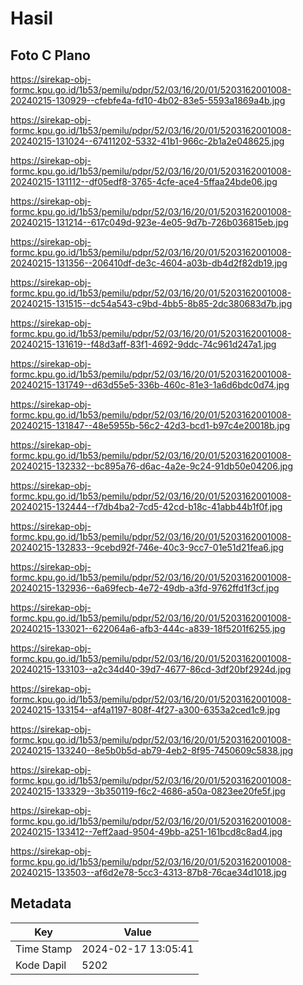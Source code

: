 # Hasil

## Foto C Plano

https://sirekap-obj-formc.kpu.go.id/1b53/pemilu/pdpr/52/03/16/20/01/5203162001008-20240215-130929--cfebfe4a-fd10-4b02-83e5-5593a1869a4b.jpg

https://sirekap-obj-formc.kpu.go.id/1b53/pemilu/pdpr/52/03/16/20/01/5203162001008-20240215-131024--67411202-5332-41b1-966c-2b1a2e048625.jpg

https://sirekap-obj-formc.kpu.go.id/1b53/pemilu/pdpr/52/03/16/20/01/5203162001008-20240215-131112--df05edf8-3765-4cfe-ace4-5ffaa24bde06.jpg

https://sirekap-obj-formc.kpu.go.id/1b53/pemilu/pdpr/52/03/16/20/01/5203162001008-20240215-131214--617c049d-923e-4e05-9d7b-726b036815eb.jpg

https://sirekap-obj-formc.kpu.go.id/1b53/pemilu/pdpr/52/03/16/20/01/5203162001008-20240215-131356--206410df-de3c-4604-a03b-db4d2f82db19.jpg

https://sirekap-obj-formc.kpu.go.id/1b53/pemilu/pdpr/52/03/16/20/01/5203162001008-20240215-131515--dc54a543-c9bd-4bb5-8b85-2dc380683d7b.jpg

https://sirekap-obj-formc.kpu.go.id/1b53/pemilu/pdpr/52/03/16/20/01/5203162001008-20240215-131619--f48d3aff-83f1-4692-9ddc-74c961d247a1.jpg

https://sirekap-obj-formc.kpu.go.id/1b53/pemilu/pdpr/52/03/16/20/01/5203162001008-20240215-131749--d63d55e5-336b-460c-81e3-1a6d6bdc0d74.jpg

https://sirekap-obj-formc.kpu.go.id/1b53/pemilu/pdpr/52/03/16/20/01/5203162001008-20240215-131847--48e5955b-56c2-42d3-bcd1-b97c4e20018b.jpg

https://sirekap-obj-formc.kpu.go.id/1b53/pemilu/pdpr/52/03/16/20/01/5203162001008-20240215-132332--bc895a76-d6ac-4a2e-9c24-91db50e04206.jpg

https://sirekap-obj-formc.kpu.go.id/1b53/pemilu/pdpr/52/03/16/20/01/5203162001008-20240215-132444--f7db4ba2-7cd5-42cd-b18c-41abb44b1f0f.jpg

https://sirekap-obj-formc.kpu.go.id/1b53/pemilu/pdpr/52/03/16/20/01/5203162001008-20240215-132833--9cebd92f-746e-40c3-9cc7-01e51d21fea6.jpg

https://sirekap-obj-formc.kpu.go.id/1b53/pemilu/pdpr/52/03/16/20/01/5203162001008-20240215-132936--6a69fecb-4e72-49db-a3fd-9762ffd1f3cf.jpg

https://sirekap-obj-formc.kpu.go.id/1b53/pemilu/pdpr/52/03/16/20/01/5203162001008-20240215-133021--622064a6-afb3-444c-a839-18f5201f6255.jpg

https://sirekap-obj-formc.kpu.go.id/1b53/pemilu/pdpr/52/03/16/20/01/5203162001008-20240215-133103--a2c34d40-39d7-4677-86cd-3df20bf2924d.jpg

https://sirekap-obj-formc.kpu.go.id/1b53/pemilu/pdpr/52/03/16/20/01/5203162001008-20240215-133154--af4a1197-808f-4f27-a300-6353a2ced1c9.jpg

https://sirekap-obj-formc.kpu.go.id/1b53/pemilu/pdpr/52/03/16/20/01/5203162001008-20240215-133240--8e5b0b5d-ab79-4eb2-8f95-7450609c5838.jpg

https://sirekap-obj-formc.kpu.go.id/1b53/pemilu/pdpr/52/03/16/20/01/5203162001008-20240215-133329--3b350119-f6c2-4686-a50a-0823ee20fe5f.jpg

https://sirekap-obj-formc.kpu.go.id/1b53/pemilu/pdpr/52/03/16/20/01/5203162001008-20240215-133412--7eff2aad-9504-49bb-a251-161bcd8c8ad4.jpg

https://sirekap-obj-formc.kpu.go.id/1b53/pemilu/pdpr/52/03/16/20/01/5203162001008-20240215-133503--af6d2e78-5cc3-4313-87b8-76cae34d1018.jpg


## Metadata

| Key        | Value               |
| ---------- | ------------------- |
| Time Stamp | 2024-02-17 13:05:41 |
| Kode Dapil | 5202                |



